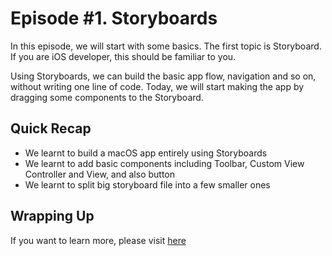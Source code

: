 # Episode #1. Storyboards

In this episode, we will start with some basics. The first topic is Storyboard. If you are iOS developer, this should be familiar to you.

Using Storyboards, we can build the basic app flow, navigation and so on, without writing one line of code. Today, we will start making the app by dragging some components to the Storyboard.

## Quick Recap

- We learnt to build a macOS app entirely using Storyboards
- We learnt to add basic components including Toolbar, Custom View Controller and View, and also button
- We learnt to split big storyboard file into a few smaller ones

## Wrapping Up

If you want to learn more, please visit [here](https://medium.com/macos-app-development)

